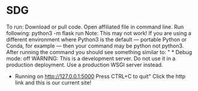 # SDG

 To run:
 Download or pull code. 
 Open affiliated file in command line.
 Run following: python3 -m flask run
 Note: This may not work! If you are using a different environment where Python3 is the default — portable Python or Conda, for example — then your command may be python not python3.
 After running the command you should see something similar to: " * Debug mode: off
WARNING: This is a development server. Do not use it in a production deployment. Use a production WSGI server instead.
 * Running on http://127.0.0.1:5000
Press CTRL+C to quit"
Click the http link and this is our current site!
